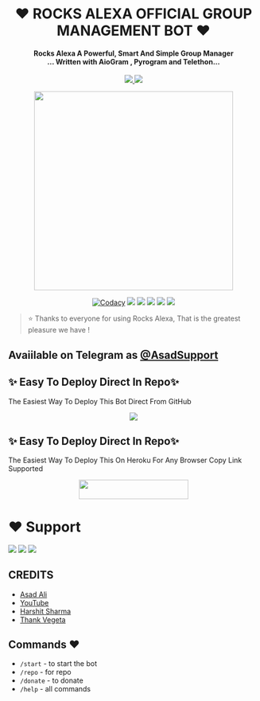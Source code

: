 
<h1 align="center"><b>❤️ ROCKS ALEXA OFFICIAL GROUP MANAGEMENT BOT ❤️</b></h1>

<h4 align="center">Rocks Alexa A Powerful, Smart And Simple Group Manager <br> ... Written with AioGram , Pyrogram and Telethon...</h4>
<p align='center'>
  <a href="https://www.python.org/" alt="made-with-python"> <img src="https://img.shields.io/badge/Made%20with-Python-1f425f.svg?style=flat-square&logo=python&color=blue" /> </a>
  <a href="https://github.com/jankarikiduniya/Rocks-Alexa-Official-Management/graphs/commit-activity" alt="Maintenance"> <img src="https://img.shields.io/badge/Maintained%3F-yes-green.svg?style=flat-square" /> </a>
</p>

<p align="center"><a href="https://t.me/Dr_Asad_Ali"><img src="https://telegra.ph/file/44870675794b9089a4fa8.jpg" width="400"></a></p>

<p align="center">
    <a href="https://app.codacy.com/manual/jankarikiduniya/Rocks-Alexa-Official-Management-V1/dashboard"> <img src="https://img.shields.io/codacy/grade/4d58f2a402b54aed8a7d95f7add45a81?color=brightgreen&logo=codacy&logoColor=green&style=for-the-badge" alt="Codacy" /></a>
    <a href="https://github.com/jankarikiduniya/Rocks-Alexa-Official-Management-V1"> <img src="https://img.shields.io/github/repo-size/jankarikiduniya/Rocks-Alexa-Official-Management-V1?color=orange&logo=github&logoColor=green&style=for-the-badge" /></a>
    <a href="https://github.com/jankarikiduniya/Rocks-Alexa-Official-Management-V1/commits/prince"> <img src="https://img.shields.io/github/last-commit/jankarikiduniya/Rocks-Alexa-Official-Management-V1?color=brown&logo=github&logoColor=green&style=for-the-badge" /></a>
    <a href="https://github.com/jankarikiduniya/Rocks-Alexa-Official-Management-V1/issues"> <img src="https://img.shields.io/github/issues/jankarikiduniya/Rocks-Alexa-Official-Management-V1?color=blueviolet&logo=github&logoColor=green&style=for-the-badge" /></a>
    <a href="https://github.com/jankarikiduniya/Rocks-Alexa-Official-Management-V1/network/members"> <img src="https://img.shields.io/github/forks/jankarikiduniya/Rocks-Alexa-Official-Management-V1?color=red&logo=github&logoColor=green&style=for-the-badge" /></a>  
    <a href="https://pypi.org/project/Telethon/"> <img src="https://img.shields.io/pypi/v/telethon?color=yellow&label=telethon&logo=python&logoColor=green&style=for-the-badge" /></a>
</p>

> ⭐️ Thanks to everyone for using Rocks Alexa, That is the greatest pleasure we have !

## Avaiilable on Telegram as [@AsadSupport](https://t.me/ROCKS_ALEXA_MANAGEMENT_BOT)

## ✨ Easy To Deploy Direct In Repo✨

The Easiest Way To Deploy This Bot Direct From GitHub

<p align="center"><a href="https://heroku.com/deploy"><img src="https://www.herokucdn.com/deploy/button.svg"></a>

## ✨ Easy To Deploy Direct In Repo✨

The Easiest Way To Deploy This On Heroku For Any Browser Copy Link Supported

<p align="center"><a href="https://heroku.com/deploy?template=https://github.com/jankarikiduniya/Rocks-Alexa-Official-Management-V1"> <img src="https://img.shields.io/badge/Deploy%20To%20Heroku-black?style=for-the-badge&logo=heroku" width="220" height="38.45"/></a></p>
 
 
# ❤️ Support
<a href="https://t.me/AsadSupport"><img src="https://img.shields.io/badge/Join-Telegram%20Channel-red.svg?logo=Telegram"></a>
<a href="https://t.me/Shayri_Music_Lovers"><img src="https://img.shields.io/badge/Join-Telegram%20Group-blue.svg?logo=telegram"></a>
<a href="https://t.me/Give_Me_Heart"><img src="https://img.shields.io/badge/Give-Me%20Heart-blue.svg?logo=telegram"></a>


## CREDITS

- [Asad Ali](https://t.me/Dr_Asad_Ali)
- [YouTube](https://www.youtube.com/c/JankariKiDuniya)
- [Harshit Sharma](https://t.me/HarshitSharma361)
- [Thank Vegeta](https://github.com/Ctzfamily/VegetaRobot)

## Commands ❤️

- `/start` - to start the bot
- `/repo` - for repo
- `/donate` - to donate
- `/help` - all commands

